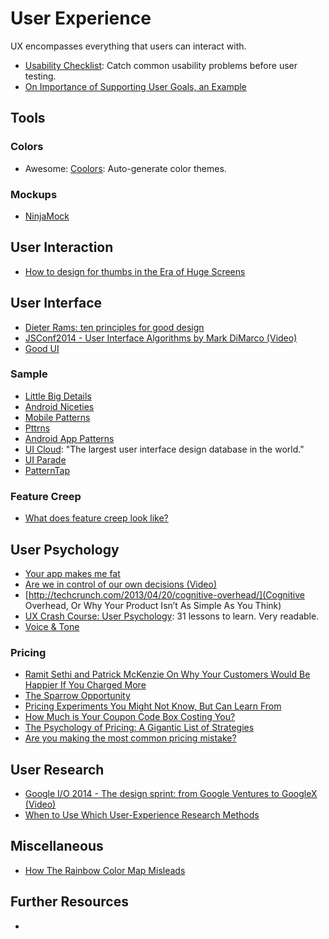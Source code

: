 # User Experience #
UX encompasses everything that users can interact with.


- [Usability Checklist](https://userium.com/): Catch common usability problems before user testing.
- [On Importance of Supporting User Goals, an Example](http://www.androiduipatterns.com/2014/08/on-importance-of-supporting-user-goals.html)

## Tools ##

### Colors ###
- Awesome: [Coolors](https://coolors.co/): Auto-generate color themes.

### Mockups ###
- [NinjaMock](https://ninjamock.com/)



## User Interaction ##
- [How to design for thumbs in the Era of Huge Screens](http://scotthurff.com/posts/how-to-design-for-thumbs-in-the-era-of-huge-screens)


## User Interface ##
- [Dieter Rams: ten principles for good design](https://www.vitsoe.com/gb/about/good-design)
- [JSConf2014 - User Interface Algorithms by Mark DiMarco (Video)](https://www.youtube.com/watch?v=90NsjKvz9Ns)
- [Good UI](http://www.goodui.org/)

### Sample ###
- [Little Big Details](http://littlebigdetails.com/)
- [Android Niceties](http://androidniceties.tumblr.com/)
- [Mobile Patterns](http://www.mobile-patterns.com/)
- [Pttrns](http://pttrns.com/)
- [Android App Patterns](http://www.android-app-patterns.com/)
- [UI Cloud](http://ui-cloud.com/): "The largest user interface design database in the world."
- [UI Parade](http://www.uiparade.com/)
- [PatternTap](http://zurb.com/patterntap)

### Feature Creep ###
- [What does feature creep look like?](https://blog.intercom.io/what-does-feature-creep-look-like/)


## User Psychology ##
- [Your app makes me fat](http://seriouspony.com/blog/2013/7/24/your-app-makes-me-fat)
- [Are we in control of our own decisions (Video)](http://www.ted.com/talks/dan_ariely_asks_are_we_in_control_of_our_own_decisions)
- [http://techcrunch.com/2013/04/20/cognitive-overhead/](Cognitive Overhead, Or Why Your Product Isn’t As Simple As You Think)
- [UX Crash Course: User Psychology](http://thehipperelement.com/post/87574750438/ux-crash-course-user-psychology): 31 lessons to learn. Very readable.
- [Voice & Tone](http://voiceandtone.com/)

### Pricing ###
- [Ramit Sethi and Patrick McKenzie On Why Your Customers Would Be Happier If You Charged More](http://www.kalzumeus.com/2012/09/21/ramit-sethi-and-patrick-mckenzie-on-why-your-customers-would-be-happier-if-you-charged-more/)
- [The Sparrow Opportunity](http://davidbarnard.com/post/58970916992/the-sparrow-opportunity)
- [Pricing Experiments You Might Not Know, But Can Learn From](http://conversionxl.com/pricing-experiments-you-might-not-know-but-can-learn-from/)
- [How Much is Your Coupon Code Box Costing You?](http://www.getelastic.com/coupon-box/)
- [The Psychology of Pricing: A Gigantic List of Strategies](http://www.nickkolenda.com/psychological-pricing-strategies/)
- [Are you making the most common pricing mistake?](https://fizzle.co/sparkline/most-common-pricing-mistake)


## User Research ##
- [Google I/O 2014 - The design sprint: from Google Ventures to GoogleX (Video)](https://www.youtube.com/watch?v=aWQUSiOZ0x8)
- [When to Use Which User-Experience Research Methods](http://www.nngroup.com/articles/which-ux-research-methods/)


## Miscellaneous ##
- [How The Rainbow Color Map Misleads](https://eagereyes.org/basics/rainbow-color-map)


## Further Resources ##
-
